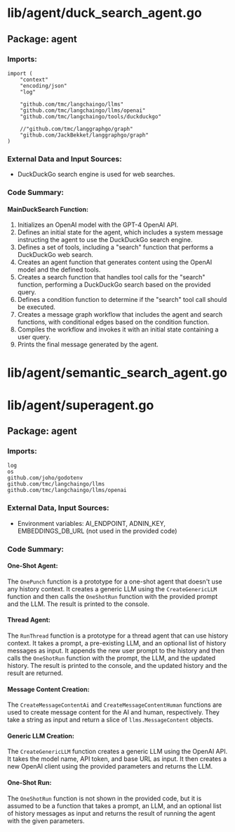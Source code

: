 # lib/agent/duck_search_agent.go  
## Package: agent  
  
### Imports:  
  
```  
import (  
	"context"  
	"encoding/json"  
	"log"  
  
	"github.com/tmc/langchaingo/llms"  
	"github.com/tmc/langchaingo/llms/openai"  
	"github.com/tmc/langchaingo/tools/duckduckgo"  
  
	//"github.com/tmc/langgraphgo/graph"  
	"github.com/JackBekket/langgraphgo/graph"  
)  
```  
  
### External Data and Input Sources:  
  
- DuckDuckGo search engine is used for web searches.  
  
### Code Summary:  
  
#### MainDuckSearch Function:  
  
1. Initializes an OpenAI model with the GPT-4 OpenAI API.  
2. Defines an initial state for the agent, which includes a system message instructing the agent to use the DuckDuckGo search engine.  
3. Defines a set of tools, including a "search" function that performs a DuckDuckGo web search.  
4. Creates an agent function that generates content using the OpenAI model and the defined tools.  
5. Creates a search function that handles tool calls for the "search" function, performing a DuckDuckGo search based on the provided query.  
6. Defines a condition function to determine if the "search" tool call should be executed.  
7. Creates a message graph workflow that includes the agent and search functions, with conditional edges based on the condition function.  
8. Compiles the workflow and invokes it with an initial state containing a user query.  
9. Prints the final message generated by the agent.  
  
# lib/agent/semantic_search_agent.go  
  
  
# lib/agent/superagent.go  
## Package: agent  
  
### Imports:  
  
```  
log  
os  
github.com/joho/godotenv  
github.com/tmc/langchaingo/llms  
github.com/tmc/langchaingo/llms/openai  
```  
  
### External Data, Input Sources:  
  
- Environment variables: AI_ENDPOINT, ADNIN_KEY, EMBEDDINGS_DB_URL (not used in the provided code)  
  
### Code Summary:  
  
#### One-Shot Agent:  
  
The `OnePunch` function is a prototype for a one-shot agent that doesn't use any history context. It creates a generic LLM using the `CreateGenericLLM` function and then calls the `OneShotRun` function with the provided prompt and the LLM. The result is printed to the console.  
  
#### Thread Agent:  
  
The `RunThread` function is a prototype for a thread agent that can use history context. It takes a prompt, a pre-existing LLM, and an optional list of history messages as input. It appends the new user prompt to the history and then calls the `OneShotRun` function with the prompt, the LLM, and the updated history. The result is printed to the console, and the updated history and the result are returned.  
  
#### Message Content Creation:  
  
The `CreateMessageContentAi` and `CreateMessageContentHuman` functions are used to create message content for the AI and human, respectively. They take a string as input and return a slice of `llms.MessageContent` objects.  
  
#### Generic LLM Creation:  
  
The `CreateGenericLLM` function creates a generic LLM using the OpenAI API. It takes the model name, API token, and base URL as input. It then creates a new OpenAI client using the provided parameters and returns the LLM.  
  
#### One-Shot Run:  
  
The `OneShotRun` function is not shown in the provided code, but it is assumed to be a function that takes a prompt, an LLM, and an optional list of history messages as input and returns the result of running the agent with the given parameters.  
  
  
  
